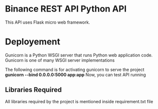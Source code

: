 # Binance REST API Python API 
This API uses Flask micro web framework. 

# Deployement 
Gunicorn is a Python WSGI server that runs Python web application code. Gunicorn is one of many WSGI server implementations

The following command is for activating gunicorn to serve the project
**gunicorn --bind 0.0.0.0:5000 app:app** 
Now, you can test API running

## Libraries Required
All libraries required by the project is mentioned inside requirement.txt file